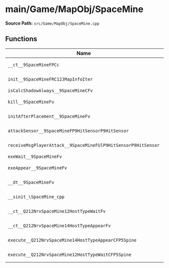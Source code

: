 # main/Game/MapObj/SpaceMine

**Source Path:** `src/Game/MapObj/SpaceMine.cpp`

## Functions

| Name | Address | Match % |
|------|---------|---------|
| `__ct__9SpaceMineFPCc` | `0x8022E260` | :x: (77.8%) |
| `init__9SpaceMineFRC12JMapInfoIter` | `0x8022E2CC` | :white_check_mark: (100.0%) |
| `isCalcShadowAlways__9SpaceMineCFv` | `0x8022E434` | :x: (0.0%) |
| `kill__9SpaceMineFv` | `0x8022E4B4` | :white_check_mark: (100.0%) |
| `initAfterPlacement__9SpaceMineFv` | `0x8022E518` | :white_check_mark: (100.0%) |
| `attackSensor__9SpaceMineFP9HitSensorP9HitSensor` | `0x8022E54C` | :white_check_mark: (100.0%) |
| `receiveMsgPlayerAttack__9SpaceMineFUlP9HitSensorP9HitSensor` | `0x8022E5B8` | :white_check_mark: (100.0%) |
| `exeWait__9SpaceMineFv` | `0x8022E648` | :x: (0.0%) |
| `exeAppear__9SpaceMineFv` | `0x8022E7B4` | :white_check_mark: (100.0%) |
| `__dt__9SpaceMineFv` | `0x8022E89C` | :white_check_mark: (100.0%) |
| `__sinit_\SpaceMine_cpp` | `0x8022E8F4` | :white_check_mark: (100.0%) |
| `__ct__Q212NrvSpaceMine12HostTypeWaitFv` | `0x8022E920` | :white_check_mark: (100.0%) |
| `__ct__Q212NrvSpaceMine14HostTypeAppearFv` | `0x8022E930` | :white_check_mark: (100.0%) |
| `execute__Q212NrvSpaceMine14HostTypeAppearCFP5Spine` | `0x8022E940` | :white_check_mark: (100.0%) |
| `execute__Q212NrvSpaceMine12HostTypeWaitCFP5Spine` | `0x8022E948` | :white_check_mark: (100.0%) |